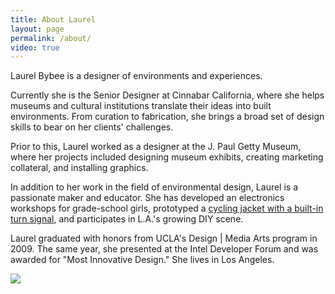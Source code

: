 ```yaml
---
title: About Laurel
layout: page
permalink: /about/
video: true
---
```

Laurel Bybee is a designer of environments and experiences.

Currently she is the Senior Designer at Cinnabar California, where she helps
museums and cultural institutions translate their ideas into built environments.
From curation to fabrication, she brings a broad set of design skills to bear on
her clients' challenges.

Prior to this, Laurel worked as a designer at the J. Paul Getty Museum, where her
projects included designing museum exhibits, creating marketing collateral, and
installing graphics.

In addition to her work in the field of environmental design, Laurel is a passionate
maker and educator. She has developed an electronics workshops for grade-school girls,
prototyped a [cycling jacket with a built-in turn signal](https://www.youtube.com/watch?v=jLcxBd6zcRA),
and participates in L.A.'s growing DIY scene.

Laurel graduated with honors from UCLA's Design | Media Arts program in 2009. The
same year, she presented at the Intel Developer Forum and was awarded for "Most Innovative Design."
She lives in Los Angeles.

![]({{site.baseurl}}/{{site.image_dir}}/bio.jpg)